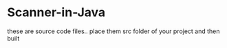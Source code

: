 # Scanner-in-Java
these are source code files.. place them src folder of your project and then built
